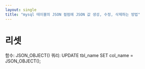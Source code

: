 ```yaml
---
layout: single
title: "mysql 테이블의 JSON 컬럼에 JSON 값 생성, 수정, 삭제하는 방법"
---
```

# 리셋
함수: JSON_OBJECT()
쿼리: UPDATE tbl_name SET col_name = JSON_OBJECT();
